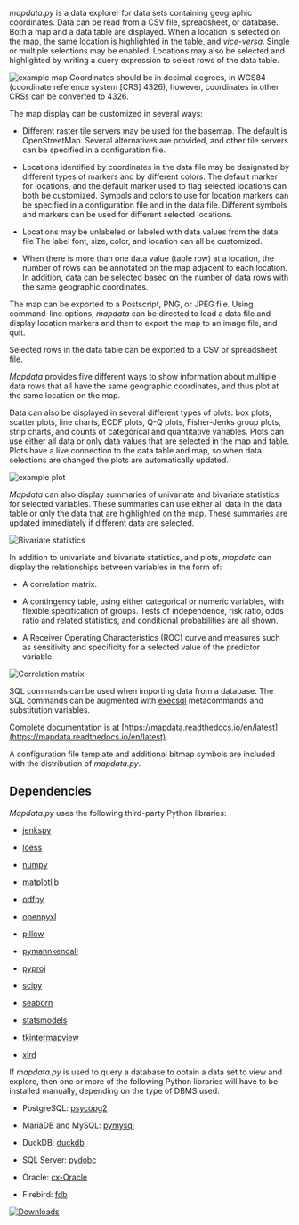 
*mapdata.py* is a data explorer for data sets containing geographic coordinates.  Data can be read from a CSV file, spreadsheet, or database.  Both a map and a data
table are displayed.  When a location is selected on the map, the same location is highlighted in the table, and *vice-versa*.  Single or multiple selections may be enabled.  Locations may also be selected and highlighted by writing a query expression to select rows of the data table.

![example map](https://mapdata.readthedocs.io/en/latest/_images/UI_CSOs_1.png)
Coordinates should be in decimal degrees, in WGS84 (coordinate reference system [CRS] 4326), however, coordinates in other CRSs can be converted to 4326.

The map display can be customized in several ways:

  * Different raster tile servers may be used for the basemap.  The default is
    OpenStreetMap.  Several alternatives are provided, and other tile servers
    can be specified in a configuration file.

  * Locations identified by coordinates in the data file may be designated by
    different types of markers and by different colors.  The default marker for
    locations, and the default marker used to flag selected locations can both be
    customized.  Symbols and colors to use for location markers can be specified
	in a configuration file and in the data file.  Different symbols and markers
	can be used for different selected locations.

  * Locations may be unlabeled or labeled with data values from the data file
    The label font, size, color, and location can all be customized.

  * When there is more than one data value (table row) at a location, the number
    of rows can be annotated on the map adjacent to each location.  In addition,
    data can be selected based on the number of data rows with the same geographic
    coordinates.

The map can be exported to a Postscript, PNG, or JPEG file.  Using command-line options,
*mapdata* can be directed to load a data file and display location markers and then to
export the map to an image file, and quit.

Selected rows in the data table can be exported to a CSV or spreadsheet file.

*Mapdata* provides five different ways to show information about multiple data rows that all have the same geographic coordinates, and thus plot at the same location on the map.

Data can also be displayed in several different types of plots: box plots, scatter
plots, line charts, ECDF plots, Q-Q plots, Fisher-Jenks group plots, strip charts, 
and counts of categorical and quantitative variables.  Plots
can use either all data or only data values that are selected in the map and
table.  Plots have a live connection to the data table and map, so when data selections are
changed the plots are automatically updated.

![example plot](https://mapdata.readthedocs.io/en/latest/_images/UI_cat_stripchart.png)

*Mapdata* can also display summaries of univariate and bivariate statistics for selected variables.  These summaries can use either all data in the data table or only the data that are highlighted on the map.  These summaries are updated immediately if different data are selected.

![Bivariate statistics](https://mapdata.readthedocs.io/en/latest/_images/Bivariate_dialog.png)

In addition to univariate and bivariate statistics, and plots, *mapdata* can display the relationships
between variables in the form of:

  * A correlation matrix.

  * A contingency table, using either categorical or numeric variables, with flexible
    specification of groups.  Tests of independence, risk ratio, odds ratio and related
    statistics, and conditional probabilities are all shown.

  * A Receiver Operating Characteristics (ROC) curve and measures such as sensitivity and specificity
    for a selected value of the predictor variable.

![Correlation matrix](https://mapdata.readthedocs.io/en/latest/_images/UI_corr_matrix_example.png)

SQL commands can be used when importing data from a database.  The SQL
commands can be augmented with [execsql](https://pypi.org/project/execsql/)
metacommands and substitution variables.

Complete documentation is at [https://mapdata.readthedocs.io/en/latest](https://mapdata.readthedocs.io/en/latest).

A configuration file template and additional bitmap symbols are included with the distribution of *mapdata.py*.


## Dependencies

*Mapdata.py* uses the following third-party Python libraries:

  * [jenkspy](https://pypi.org/project/jenkspy/)

  * [loess](https://pypi.org/project/loess/)

  * [numpy](https://pypi.org/project/numpy/)

  * [matplotlib](https://pypi.org/project/matplotlib/)

  * [odfpy](https://pypi.org/project/odfpy/)
  
  * [openpyxl](https://pypi.org/project/openpyxl/)

  * [pillow](https://pypi.org/project/pillow/)
  
  * [pymannkendall](https://pypi.org/project/pymannkendall/)

  * [pyproj](https://pypi.org/project/pyproj/)

  * [scipy](https://pypi.org/project/SciPy/)

  * [seaborn](https://pypi.org/project/seaborn/)

  * [statsmodels](https://pypi.org/project/statsmodels/)

  * [tkintermapview](https://pypi.org/project/tkintermapview/)

  * [xlrd](https://pypi.org/project/xlrd/)

If *mapdata.py* is used to query a database to obtain a data set to view and
explore, then one or more of the following Python libraries will have to be
installed manually, depending on the type of DBMS used:

   * PostgreSQL: [psycopg2](https://pypi.org/project/psycopg2/)

   * MariaDB and MySQL: [pymysql](https://pypi.org/project/pymysql/)

   * DuckDB: [duckdb](https://pypi.org/project/duckdb/)

   * SQL Server: [pydobc](https://pypi.org/project/pyodbc/)

   * Oracle: [cx-Oracle](https://pypi.org/project/cx-Oracle/)

   * Firebird: [fdb](https://pypi.org/project/fdb/)


[![Downloads](https://pepy.tech/badge/mapdata)](https://pypi.org/project/mapdata/)  

